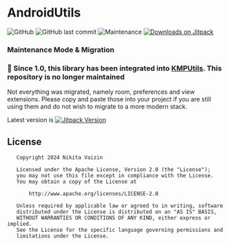 # AndroidUtils

![GitHub](https://img.shields.io/github/license/Nek-12/AndroidUtils)
![GitHub last commit](https://img.shields.io/github/last-commit/Nek-12/AndroidUtils)
![Maintenance](https://img.shields.io/maintenance/no/2024)
[![Downloads on Jitpack](https://jitpack.io/v/Nek-12/AndroidUtils/month.svg)](https://jitpack.io/#Nek-12/AndroidUtils.svg)

### Maintenance Mode & Migration

### 🛑 Since 1.0, this library has been integrated into  [KMPUtils](https://github.com/respawn-app/KMPUtils). This repository is **no longer maintained**

Not everything was migrated, namely room, preferences and view extensions. Please copy and paste those into your project
if you are still using them and do not wish to migrate to a more modern stack.

Latest version
is  [![Jitpack Version](https://jitpack.io/v/Nek-12/AndroidUtils.svg)](https://jitpack.io/#Nek-12/AndroidUtils)

## License

```
   Copyright 2024 Nikita Vaizin

   Licensed under the Apache License, Version 2.0 (the "License");
   you may not use this file except in compliance with the License.
   You may obtain a copy of the License at

       http://www.apache.org/licenses/LICENSE-2.0

   Unless required by applicable law or agreed to in writing, software
   distributed under the License is distributed on an "AS IS" BASIS,
   WITHOUT WARRANTIES OR CONDITIONS OF ANY KIND, either express or implied.
   See the License for the specific language governing permissions and
   limitations under the License.

```
